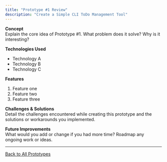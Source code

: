 ```yaml
---
title: "Prototype #1 Review"
description: "Create a Simple CLI ToDo Management Tool"
---
```


**Concept**  
Explain the core idea of Prototype #1. What problem does it solve? Why is it interesting?

**Technologies Used**  
- Technology A
- Technology B
- Technology C

**Features**  
1. Feature one
2. Feature two
3. Feature three

**Challenges & Solutions**  
Detail the challenges encountered while creating this prototype and the solutions or workarounds you implemented.

**Future Improvements**  
What would you add or change if you had more time? Roadmap any ongoing work or ideas.

---

[Back to All Prototypes](../index.md)
